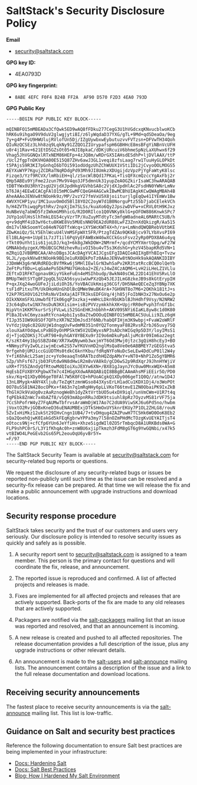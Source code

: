 # SaltStack's Security Disclosure Policy

**Email**
- security@saltstack.com

**GPG key ID:**
- 4EA0793D

**GPG key fingerprint:**
- `8ABE 4EFC F0F4 B24B FF2A  AF90 D570 F2D3 4EA0 793D`

**GPG Public Key**

```
-----BEGIN PGP PUBLIC KEY BLOCK-----

mQINBFO15mMBEADa3CfQwk5ED9wAQ8fFDku277CegG3U1hVGdcxqKNvucblwoKCb
hRK6u9ihgaO9V9duV2glwgjytiBI/z6lyWqdaD37YXG/gTL+9Md+qdSDeaOa/9eg
7y+g4P+FvU9HWUlujRVlofUn5Dj/IZgUywbxwEybutuzvvFVTzsn+DFVwTH34Qoh
QIuNzQCSEz3Lhh8zq9LqkNy91ZZQO1ZIUrypafspH6GBHHcE8msBFgYiNBnVcUFH
u0r4j1Rav+621EtD5GZsOt05+NJI8pkaC/dDKjURcuiV6bhmeSpNzLaXUhwx6f29
Vhag5JhVGGNQxlRTxNEM86HEFp+4zJQ8m/wRDrGX5IAHsdESdhP+ljDVlAAX/ttP
/Ucl2fgpTnDKVHOA00E515Q87ZHv6awJ3GL1veqi8zfsLaag7rw1TuuHyGLOPkDt
t5PAjsS9R3KI7pGnhqI6bTOi591odUdgzUhZChWUUX1VStiIDi2jCvyoOOLMOGS5
AEYXuWYP7KgujZCDRaTNqRDdgPd93Mh9JI8UmkzXDUgijdzVpzPjYgFaWtyK8lsc
Fizqe3/Yzf9RCVX/lmRbiEH+ql/zSxcWlBQd17PKaL+TisQFXcmQzccYgAxFbj2r
QHp5ABEu9YjFme2Jzun7Mv9V4qo3JF5dmnUk31yupZeAOGZkirIsaWC3hwARAQAB
tDBTYWx0U3RhY2sgU2VjdXJpdHkgVGVhbSA8c2VjdXJpdHlAc2FsdHN0YWNrLmNv
bT6JAj4EEwECACgFAlO15mMCGwMFCQeGH4AGCwkIBwMCBhUIAgkKCwQWAgMBAh4B
AheAAAoJENVw8tNOoHk9z/MP/2vzY27fmVxU5X8joiiturjlgEqQw41IYEmWv1Bw
4WVXYCHP1yu/1MC1uuvOmOd5BlI8YO2C2oyW7d1B0NorguPtz55b7jabCElekVCh
h/H4ZVThiwqgPpthRv/2npXjIm7SLSs/kuaXo6Qy2JpszwDVFw+xCRVL0tH9KJxz
HuNBeVq7abWD5fzIWkmGM9hicG/R2D0RIlco1Q0VNKy8klG+pOFOW886KnwkSPc7
JUYp1oUlHsSlhTmkLEG54cyVzrTP/XuZuyMTdtyTc3mfgW0adneAL6MARtC5UB/h
q+v9dqMf4iD3wY6ctu8KWE8Vo5MUEsNNO9EA2dUR88LwFZ3ZnnXdQkizgR/Aa515
dm17vlNkSoomYCo84eN7GOTfxWcq+iXYSWcKWT4X+h/ra+LmNndQWQBRebVUtbKE
ZDwKmiQz/5LY5EhlWcuU4lVmMSFpWXt5FR/PtzgTdZAo9QKkBjcv97LYbXvsPI69
El1BLAg+m+1UpE1L7zJT1il6PqVyEFAWBxW46wXCCkGssFsvz2yRp0PDX8A6u4yq
rTkt09uYht1is61joLDJ/kq3+6k8gJWkDOW+2NMrmf+/qcdYCMYXmrtOpg/wF27W
GMNAkbdyzgeX/MbUBCGCMdzhevRuivOI5bu4vT5s3KdshG+yhzV45bapKRd5VN+1
mZRqiQJVBBMBCAA/AhsDBgsJCAcDAgYVCAIJCgsEFgIDAQIeAQIXgBYhBIq+Tvzw
9LJL/yqvkNVw8tNOoHk9BQJe1uRXBQkPoTz0AAoJENVw8tNOoHk9akAQANKIDIBY
J3DmWH3g6rWURdREQcBVfMkw6j5MHlIEwlGrN3whSaPv2KR3tatRccBCQ0olQeYb
ZeFtPuf0Du+LqGaAePo5DkPNU7GHoba2+ZE/sJ4wZ4CzAQM6+LvH2iLHeLZ1VLlu
ZEftxD1RFKTqpnav8KiyYGkeFuEn4eMSIhbudp/8wkN40sCWL22D141EhVSRvLlO
BMUpTWdtSYTg0F2pgQL5U2A56syuiwUwPXzQb45JEJILmG8zkeJB9s8kGtErypIH
P+qxJXq24woGUFeJjiLdiOhI6/YoVBACUkKmig36CGf/DH5NAeQECeZq3YBNp7XK
tsF1dPitxuTM/UkOHoHUnGhDlBcQMWe9WuBK4rA+7GH9NT8o7M6+2OKhk181tJ+s
Y2kP7RSXOV162thRsNvVImXajAIFTR3ksEDFGVq/4jh85jFoIbNH3x27NxOu6e2p
OIkXNXmSFXLUmwbfEfIk06gqP3xzkaj+eWHcLDkn9bUKblBJhHdhf9Vsy/N2NRW2
23c64qDutw1NX7msDuN3KXisim+isBzPVVzymkkhkXK+UpjrRR0ePvph3fnGf1bc
NipVtn1KKM7kurSrSjFVLwLi52SGnEHKJnbbhh+AKV09SNYi6IaKL8yw8c1d0K80
PlBaJEvkC6myzaaRtYcna4pbiIysBaZtwDOOuQINBFO15mMBEAC5UuLii9ZLz6qH
fIJp35IOW9U8SOf7QFhzXR7NZ3DmJsd3f6Nb/habQFIHjm3K9wbpj+FvaW2oWRlF
VvYdzjUq6c82GUUjW1dnqgUvFwdmM8351n0YQ2TonmyaF882RvsRZrbJ65uvy7SQ
xlouXaAYOdqwLsPxBEOyOnMPSktW5V2UIWyxsNP3sADchWIGq9p5D3Y/loyIMsS1
dj+TjoQZOKSj7CuRT98+8yhGAY8YBEXu9r3I9o6mDkuPpAljuMc8r09Im6az2egt
K/szKt4Hy1bpSSBZU4W/XR7XwQNywmb3wxjmYT6Od3Mwj0jtzc3gQiH8hcEy3+BO
+NNmyzFVyIwOLziwjmEcw62S57wYKUVnHD2nglMsQa8Ve0e6ABBMEY7zGEGStva5
9rfgeh0jUMJiccGiUDTMs0tdkC6knYKbu/fdRqNYFoNuDcSeLEw4DdCuP01l2W4y
Y+fiK6hAcL25amjzc+yYo9eaaqTn6RATbzdhHQZdpAMxY+vNT0+NhP1Zo5gYBMR6
5Zp/VhFsf67ijb03FUtdw9N8dHwiR2m8vVA8kO/gCD6wS2p9RdXqrJ9JhnHYWjiV
uXR+f755ZAndyQfRtowMdQIoiXuJEXYw6XN+/BX81gJaynJYc0uw0MnxWQX+A5m8
HqEsbIFUXBYXPgbwXTm7c4IHGgXXdwARAQABiQI8BBgBCAAmAhsMFiEEir5O/PD0
skv/Kq+Q1XDy006geT0FAl7W5K0FCQ+hPUoACgkQ1XDy006geT1Q0Q//atnw1D4J
13nL8Mygk+ANY4Xljub/TeZqKtzmnWGso843XysErLH1adCu1KDX1Dj4/o3WoPOt
0O78uSS81N428ocOPKx+fA63n7q1mRqHHy6pLLVKoT66tmvE1ZN0ObaiPK9IxZkB
ThGlHJk9VaUg0vzAaRznogWeBh1dyZktVrtbUO5u4xDX9iql/unVmCWm+U1R7t4q
fqPEbk8ZnWc7x4bAZf8/vSQ93mAbpnRRuJdDK9tsiuhl8pRz7OyzvMS81rVF75ja
7CcShPofrW4yZ7FqAUMwTbfrvsAraWmDjW17Ao7C2dUA9ViwSKJ6u6Pd5no/hwbm
jVoxtO2RvjGOBxKneD36uENAUMBExjDTkSHmOxUYSknrEKUy7P1OL2ZHLG8/rouN
5ZvIxHiMkz12ukSt29IHvCngn1UB4/7+tvDHqug4ZAZPuwH7TC5Hk6WO0OoK8Eb2
sQa2QoehQjwK0IakGd5kFEqKgbrwYPPa3my7l58nOZmPHdMcTOzgKvUEYAITjsT4
oOtocs9Nj+cfCfp6YUn6JeYfiHs+Xhze5igdWIl0ZO5rTmbqcD8A1URKBds0WA+G
FLP9shPC0rS/L3Y1fKhqAc0h+znWBU6xjipTkmzh3FdM8gGT6g9YwGQNbi/x47k5
vtBIWO4LPeGEvb2Gs65PL2eouOqU6yvBr5Y=
=F/97
-----END PGP PUBLIC KEY BLOCK-----
```

The SaltStack Security Team is available at security@saltstack.com for
security-related bug reports or questions.

We request the disclosure of any security-related bugs or issues be reported
non-publicly until such time as the issue can be resolved and a security-fix
release can be prepared. At that time we will release the fix and make a public
announcement with upgrade instructions and download locations.

## Security response procedure

SaltStack takes security and the trust of our customers and users very
seriously. Our disclosure policy is intended to resolve security issues as
quickly and safely as is possible.

1.  A security report sent to security@saltstack.com is assigned to a team
    member. This person is the primary contact for questions and will
    coordinate the fix, release, and announcement.

2.  The reported issue is reproduced and confirmed. A list of affected projects
    and releases is made.

3.  Fixes are implemented for all affected projects and releases that are
    actively supported. Back-ports of the fix are made to any old releases that
    are actively supported.

4.  Packagers are notified via the [salt-packagers](https://groups.google.com/forum/#!forum/salt-packagers) mailing list that an issue
    was reported and resolved, and that an announcement is incoming.

5.  A new release is created and pushed to all affected repositories. The
    release documentation provides a full description of the issue, plus any
    upgrade instructions or other relevant details.

6.  An announcement is made to the [salt-users](https://groups.google.com/forum/#!forum/salt-users) and [salt-announce](https://groups.google.com/forum/#!forum/salt-announce) mailing
    lists. The announcement contains a description of the issue and a link to
    the full release documentation and download locations.

## Receiving security announcements

The fastest place to receive security announcements is via the [salt-announce](https://groups.google.com/forum/#!forum/salt-announce)
mailing list. This list is low-traffic.

## Guidance on Salt and security best practices

Reference the following documentation to ensure Salt best practices are being
implemented in your infrastructure:

- [Docs: Hardening Salt](https://docs.saltproject.io/en/latest/topics/hardening.html)
- [Docs: Salt Best Practices](https://docs.saltproject.io/en/latest/topics/best_practices.html)
- [Blog: How I Hardened My Salt Environment](https://www.saltstack.com/blog/how-i-hardened-my-salt-environment/)

